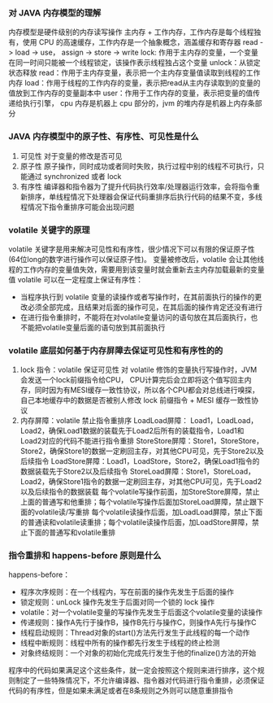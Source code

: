 ### 对 JAVA 内存模型的理解
内存模型是硬件级别的内存读写操作
主内存 + 工作内存，工作内存是每个线程独有，使用 CPU 的高速缓存，工作内存是一个抽象概念，涵盖缓存和寄存器
read -> load -> use， assign -> store -> write
lock: 作用于主内存的变量，一个变量在同一时间只能被一个线程锁定，该操作表示线程独占这个变量
unlock：从锁定状态释放
read：作用于主内存变量，表示把一个主内存变量值读取到线程的工作内存
load：作用于线程的工作内存的变量，表示把read从主内存读取到的变量的值放到工作内存的变量副本中
user：作用于工作内存的变量，表示把变量的值传递给执行引擎，
cpu 内存是机器上 cpu 部分的，jvm 的堆内存是机器上内存条部分

### JAVA 内存模型中的原子性、有序性、可见性是什么
1. 可见性
对于变量的修改是否可见
2. 原子性
原子操作，同时成功或者同时失败，执行过程中别的线程不可执行，只能通过 synchronized 或者 lock
3. 有序性
编译器和指令器为了提升代码执行效率/处理器运行效率，会将指令重新排序，单线程情况下处理器会保证代码重排序后执行代码的结果不变，多线程情况下指令重排序可能会出现问题

### volatile 关键字的原理
volatile 关键字是用来解决可见性和有序性，很少情况下可以有限的保证原子性(64位long的数字进行操作可以保证原子性)。
变量被修改后，volatile 会让其他线程的工作内存的变量值失效，需要用到该变量时就会重新去主内存加载最新的变量值
volatile 可以在一定程度上保证有序性：
* 当程序执行到 volatile 变量的读操作或者写操作时，在其前面执行的操作的更改必须全部完成，且结果对后面的操作可见，在其后面的操作肯定还没有进行
* 在进行指令重排时，不能将在对volatile变量访问的语句放在其后面执行，也不能把volatile变量后面的语句放到其前面执行

### volatile 底层如何基于内存屏障去保证可见性和有序性的的
1. lock 指令：volatile 保证可见性
对 volatile 修饰的变量执行写操作时，JVM 会发送一个lock前缀指令给CPU， CPU计算完后会立即将这个值写回主内存，同时因为有MESI缓存一致性协议，所以各个CPU都会对总线进行嗅探，自己本地缓存中的数据是否被别人修改
lock 前缀指令 + MESI 缓存一致性协议
2. 内存屏障：volatile 禁止指令重排序
LoadLoad屏障： Load1，LoadLoad，Load2，确保Load1数据的装载先于Load2后所有的装载指令，Load1和Load2对应的代码不能进行指令重排
StoreStore屏障：Store1，StoreStore，Store2，确保Store1的数据一定刷回主存，对其他CPU可见，先于Store2以及后续指令
LoadStore屏障：Load1，LoadStore，Store2，确保Load1指令的数据装载先于Store2以及后续指令
StoreLoad屏障：Store1，StoreLoad，Load2，确保Store1指令的数据一定刷回主存，对其他CPU可见，先于Load2以及后续指令的数据装载
每个volatile写操作前面，加StoreStore屏障，禁止上面的普通写和他重排；每个volatile写操作后面加StoreLoad屏障，禁止跟下面的volatile读/写重排
每个volatile读操作后面，加LoadLoad屏障，禁止下面的普通读和volatile读重排；每个volatile读操作后面，加LoadStore屏障，禁止下面的普通写和volatile重排

### 指令重排和 happens-before 原则是什么
happens-before：
* 程序次序规则：在一个线程内，写在前面的操作先发生于后面的操作
* 锁定规则：unLock 操作先发生于后面对同一个锁的 lock 操作
* volatile：对一个volatile变量的写操作先发生于后面这个volatile变量的读操作
* 传递规则：操作A先行于操作B，操作B先行与操作C，则操作A先行与操作C
* 线程启动规则：Thread对象的start()方法先行发生于此线程的每一个动作
* 线程中断规则：线程中所有的操作都先行发生于线程的终止检测
* 对象终结规则：一个对象的初始化完成先行发生于他的finalize()方法的开始

程序中的代码如果满足这个这些条件，就一定会按照这个规则来进行排序，这个规则制定了一些特殊情况下，不允许编译器、指令器对代码进行指令重排，必须保证代码的有序性，但是如果未满足或者在8条规则之外则可以随意重排指令
